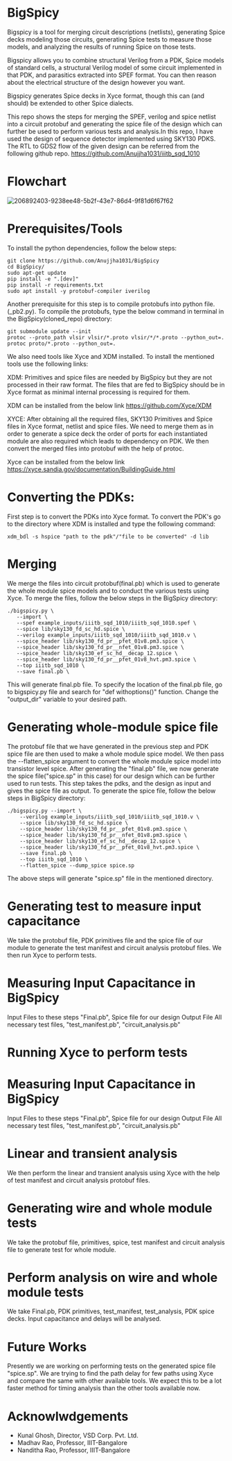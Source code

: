 # BigSpicy 
Bigspicy is a tool for merging circuit descriptions (netlists), generating Spice decks modeling those circuits, generating Spice tests to measure those models, and analyzing the results of running Spice on those tests.

Bigspicy allows you to combine structural Verilog from a PDK, Spice models of standard cells, a structural Verilog model of some circuit implemented in that PDK, and parasitics extracted into SPEF format. You can then reason about the electrical structure of the design however you want.

Bigspicy generates Spice decks in Xyce format, though this can (and should) be extended to other Spice dialects.

This repo shows the steps for merging the SPEF, verilog and spice netlist into a circuit protobuf and generating the spice file of the design which can further be used to perform various tests and analysis.In this repo, I have used the design of sequence detector implemented using SKY130 PDKS. The RTL to GDS2 flow of the given design can be referred from the following github repo.
https://github.com/Anujjha1031/iiitb_sqd_1010

# Flowchart
![206892403-9238ee48-5b2f-43e7-86d4-9f81d6f67f62](https://user-images.githubusercontent.com/110462872/207245440-fed833ad-ef2f-47e1-8743-348cc5778217.png)

# Prerequisites/Tools
To install the python dependencies, follow the below steps:

```
git clone https://github.com/Anujjha1031/BigSpicy
cd BigSpicy/
sudo apt-get update
pip install -e ".[dev]"
pip install -r requirements.txt
sudo apt install -y protobuf-compiler iverilog
```

Another prerequisite for this step is to compile protobufs into python file.(_pb2.py).
To compile the protobufs, type the below command in terminal in the BigSpicy(cloned_repo) directory:

```
git submodule update --init  
protoc --proto_path vlsir vlsir/*.proto vlsir/*/*.proto --python_out=.
protoc proto/*.proto --python_out=.
```

We also need tools like Xyce and XDM installed.
To install the mentioned tools use the following links:

XDM: Primitives and spice files are needed by BigSpicy but they are not processed in their raw format. The files that are fed to BigSpicy should be in Xyce format as minimal internal processing is required for them.

XDM can be installed from the below link
https://github.com/Xyce/XDM

XYCE: After obtaining all the required files, SKY130 Primitives and Spice files in Xyce format, netlist and spice files. We need to merge them as in order to generate a spice deck the order of ports for each instantiated module are also required which leads to dependency on PDK. We then convert the merged files into protobuf with the help of protoc.

Xyce can be installed from the below link
https://xyce.sandia.gov/documentation/BuildingGuide.html


# Converting the PDKs:
First step is to convert the PDKs into Xyce format.
To convert the PDK's go to the directory where XDM is installed and type the following command:

```
xdm_bdl -s hspice "path to the pdk"/"file to be converted" -d lib
```

# Merging
We merge the files into circuit protobuf(final.pb) which is used to generate the whole module spice models and to conduct the various tests using Xyce.
To merge the files, follow the below steps in the BigSpicy directory:

```
./bigspicy.py \
   --import \
   --spef example_inputs/iiitb_sqd_1010/iiitb_sqd_1010.spef \
   --spice lib/sky130_fd_sc_hd.spice \
   --verilog example_inputs/iiitb_sqd_1010/iiitb_sqd_1010.v \
   --spice_header lib/sky130_fd_pr__pfet_01v8.pm3.spice \
   --spice_header lib/sky130_fd_pr__nfet_01v8.pm3.spice \
   --spice_header lib/sky130_ef_sc_hd__decap_12.spice \
   --spice_header lib/sky130_fd_pr__pfet_01v8_hvt.pm3.spice \
   --top iiitb_sqd_1010 \
   --save final.pb \
```

This will generate final.pb file.
To specify the location of the final.pb file, go to bigspicy.py file and search for "def withoptions()" function. Change the "output_dir" variable to your desired path.

# Generating whole-module spice file
The protobuf file that we have generated in the previous step and PDK spice file are then used to make a whole module spice model. We then pass the --flatten_spice argument to convert the whole module spice model into transistor level spice.
After generating the "final.pb" file, we now generate the spice file("spice.sp" in this case) for our design which can be further used to run tests.
This step takes the pdks, and the design as input and gives the spice file as output.
To generate the spice file, follow the below steps in BigSpicy directory:

```
./bigspicy.py --import \
    --verilog example_inputs/iiitb_sqd_1010/iiitb_sqd_1010.v \
    --spice lib/sky130_fd_sc_hd.spice \
    --spice_header lib/sky130_fd_pr__pfet_01v8.pm3.spice \
    --spice_header lib/sky130_fd_pr__nfet_01v8.pm3.spice \
    --spice_header lib/sky130_ef_sc_hd__decap_12.spice \
    --spice_header lib/sky130_fd_pr__pfet_01v8_hvt.pm3.spice \
    --save final.pb \
    --top iiitb_sqd_1010 \
    --flatten_spice --dump_spice spice.sp
```

The above steps will generate "spice.sp" file in the mentioned directory.

# Generating test to measure input capacitance
We take the protobuf file, PDK primitives file and the spice file of our module to generate the test manifest and circuit analysis protobuf files. We then run Xyce to perform tests.

# Measuring Input Capacitance in BigSpicy
Input Files to these steps
"Final.pb", Spice file for our design
Output File
All necessary test files, "test_manifest.pb", "circuit_analysis.pb"

# Running Xyce to perform tests

# Measuring Input Capacitance in BigSpicy
Input Files to these steps
"Final.pb", Spice file for our design
Output File
All necessary test files, "test_manifest.pb", "circuit_analysis.pb"

# Linear and transient analysis
We then perform the linear and transient analysis using Xyce with the help of test manifest and circuit analysis protobuf files.

# Generating wire and whole module tests
We take the protobuf file, primitives, spice, test manifest and circuit analysis file to generate test for whole module.

# Perform analysis on wire and whole module tests
We take Final.pb, PDK primitives, test_manifest, test_analysis, PDK spice decks. Input capacitance and delays will be analysed.

# Future Works
Presently we are working on performing tests on the generated spice file "spice.sp".
We are trying to find the path delay for few paths using Xyce and compare the same with other available tools.
We expect this to be a lot faster method for timing analysis than the other tools available now.

# Acknowlwdgements
* Kunal Ghosh, Director, VSD Corp. Pvt. Ltd.
* Madhav Rao, Professor, IIIT-Bangalore
* Nanditha Rao, Professor, IIIT-Bangalore
